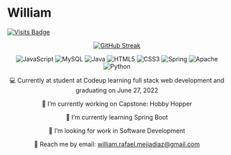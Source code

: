 # William
  
[![Visits Badge](https://badges.pufler.dev/visits/puf17640/git-badges)](https://badges.pufler.dev)
  
 <div align="center">

[![GitHub Streak](https://github-readme-streak-stats.herokuapp.com/?user=williamxmejia)](https://git.io/streak-stats)

![JavaScript](https://img.shields.io/badge/javascript-%23323330.svg?style=for-the-badge&logo=javascript&logoColor=%23F7DF1E)
![MySQL](https://img.shields.io/badge/mysql-%2300f.svg?style=for-the-badge&logo=mysql&logoColor=white)
![Java](https://img.shields.io/badge/java-%23ED8B00.svg?style=for-the-badge&logo=java&logoColor=white)
![HTML5](https://img.shields.io/badge/html5-%23E34F26.svg?style=for-the-badge&logo=html5&logoColor=white)
![CSS3](https://img.shields.io/badge/css3-%231572B6.svg?style=for-the-badge&logo=css3&logoColor=white)
![Spring](https://img.shields.io/badge/spring-%236DB33F.svg?style=for-the-badge&logo=spring&logoColor=white)
![Apache](https://img.shields.io/badge/apache-%23D42029.svg?style=for-the-badge&logo=apache&logoColor=white)
![Python](https://img.shields.io/badge/python-3670A0?style=for-the-badge&logo=python&logoColor=ffdd54)

💻 Currently at student at Codeup learning full stack web development and graduating on June 27, 2022


🔭 I’m currently working on Capstone: Hobby Hopper

🌱 I’m currently learning Spring Boot

🤔 I’m looking for work in Software Development

📧 Reach me by email: william.rafael.mejiadiaz@gmail.com

<!--START_SECTION:waka-->
<!--END_SECTION:waka-->
